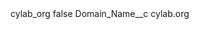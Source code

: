 <?xml version="1.0" encoding="UTF-8"?>
<CustomMetadata xmlns="http://soap.sforce.com/2006/04/metadata" xmlns:xsi="http://www.w3.org/2001/XMLSchema-instance" xmlns:xsd="http://www.w3.org/2001/XMLSchema">
    <label>cylab_org</label>
    <protected>false</protected>
    <values>
        <field>Domain_Name__c</field>
        <value xsi:type="xsd:string">cylab.org</value>
    </values>
</CustomMetadata>
